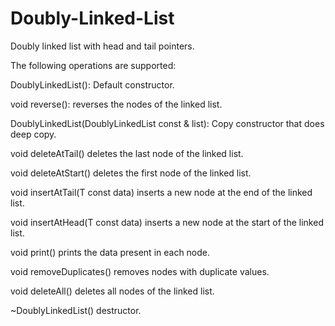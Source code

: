 # Doubly-Linked-List
Doubly linked list with head and tail pointers.

The following operations are supported:

  DoublyLinkedList():   Default constructor.

  void reverse():   reverses the nodes of the linked list.

  DoublyLinkedList(DoublyLinkedList<T>  const & list):  Copy constructor  that does deep copy.


  void deleteAtTail()   deletes the last node of the linked list.
  
  void deleteAtStart()  deletes the first node of the linked list.
  
  void insertAtTail(T const data)   inserts a new node at the end of the linked list.
  
  void insertAtHead(T const data)  inserts a new node at the start of the linked list.
  
  void print()  prints the data present in each node.
  
  void removeDuplicates()  removes nodes with duplicate values.
  
  void deleteAll()  deletes all nodes of the linked list.
  
  ~DoublyLinkedList()   destructor.
